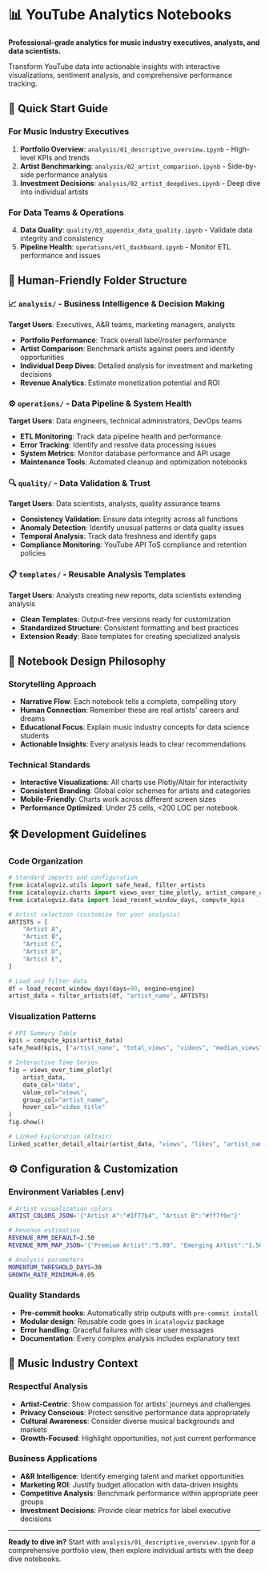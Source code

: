 # 📊 YouTube Analytics Notebooks

**Professional-grade analytics for music industry executives, analysts, and data scientists.**

Transform YouTube data into actionable insights with interactive visualizations, sentiment analysis, and comprehensive performance tracking.

## 🎯 Quick Start Guide

### For Music Industry Executives
1. **Portfolio Overview**: `analysis/01_descriptive_overview.ipynb` - High-level KPIs and trends
2. **Artist Benchmarking**: `analysis/02_artist_comparison.ipynb` - Side-by-side performance analysis
3. **Investment Decisions**: `analysis/02_artist_deepdives.ipynb` - Deep dive into individual artists

### For Data Teams & Operations
4. **Data Quality**: `quality/03_appendix_data_quality.ipynb` - Validate data integrity and consistency
5. **Pipeline Health**: `operations/etl_dashboard.ipynb` - Monitor ETL performance and issues

## 📁 Human-Friendly Folder Structure

### 📈 **`analysis/`** - Business Intelligence & Decision Making
**Target Users**: Executives, A&R teams, marketing managers, analysts
- **Portfolio Performance**: Track overall label/roster performance
- **Artist Comparison**: Benchmark artists against peers and identify opportunities
- **Individual Deep Dives**: Detailed analysis for investment and marketing decisions
- **Revenue Analytics**: Estimate monetization potential and ROI

### ⚙️ **`operations/`** - Data Pipeline & System Health
**Target Users**: Data engineers, technical administrators, DevOps teams
- **ETL Monitoring**: Track data pipeline health and performance
- **Error Tracking**: Identify and resolve data processing issues
- **System Metrics**: Monitor database performance and API usage
- **Maintenance Tools**: Automated cleanup and optimization notebooks

### 🔍 **`quality/`** - Data Validation & Trust
**Target Users**: Data scientists, analysts, quality assurance teams
- **Consistency Validation**: Ensure data integrity across all functions
- **Anomaly Detection**: Identify unusual patterns or data quality issues
- **Temporal Analysis**: Track data freshness and identify gaps
- **Compliance Monitoring**: YouTube API ToS compliance and retention policies

### 📋 **`templates/`** - Reusable Analysis Templates
**Target Users**: Analysts creating new reports, data scientists extending analysis
- **Clean Templates**: Output-free versions ready for customization
- **Standardized Structure**: Consistent formatting and best practices
- **Extension Ready**: Base templates for creating specialized analysis

## 🎨 Notebook Design Philosophy

### Storytelling Approach
- **Narrative Flow**: Each notebook tells a complete, compelling story
- **Human Connection**: Remember these are real artists' careers and dreams
- **Educational Focus**: Explain music industry concepts for data science students
- **Actionable Insights**: Every analysis leads to clear recommendations

### Technical Standards
- **Interactive Visualizations**: All charts use Plotly/Altair for interactivity
- **Consistent Branding**: Global color schemes for artists and categories
- **Mobile-Friendly**: Charts work across different screen sizes
- **Performance Optimized**: Under 25 cells, <200 LOC per notebook

## 🛠️ Development Guidelines

### Code Organization
```python
# Standard imports and configuration
from icatalogviz.utils import safe_head, filter_artists
from icatalogviz.charts import views_over_time_plotly, artist_compare_altair
from icatalogviz.data import load_recent_window_days, compute_kpis

# Artist selection (customize for your analysis)
ARTISTS = [
    "Artist A",
    "Artist B",
    "Artist C",
    "Artist D",
    "Artist E",
]

# Load and filter data
df = load_recent_window_days(days=90, engine=engine)
artist_data = filter_artists(df, "artist_name", ARTISTS)
```

### Visualization Patterns
```python
# KPI Summary Table
kpis = compute_kpis(artist_data)
safe_head(kpis, ["artist_name", "total_views", "videos", "median_views"])

# Interactive Time Series
fig = views_over_time_plotly(
    artist_data,
    date_col="date",
    value_col="views",
    group_col="artist_name",
    hover_col="video_title"
)
fig.show()

# Linked Exploration (Altair)
linked_scatter_detail_altair(artist_data, "views", "likes", "artist_name", "video_title")
```

## ⚙️ Configuration & Customization

### Environment Variables (.env)
```bash
# Artist visualization colors
ARTIST_COLORS_JSON='{"Artist A":"#1f77b4", "Artist B":"#ff7f0e"}'

# Revenue estimation
REVENUE_RPM_DEFAULT=2.50
REVENUE_RPM_MAP_JSON='{"Premium Artist":"5.00", "Emerging Artist":"1.50"}'

# Analysis parameters
MOMENTUM_THRESHOLD_DAYS=30
GROWTH_RATE_MINIMUM=0.05
```

### Quality Standards
- **Pre-commit hooks**: Automatically strip outputs with `pre-commit install`
- **Modular design**: Reusable code goes in `icatalogviz` package
- **Error handling**: Graceful failures with clear user messages
- **Documentation**: Every complex analysis includes explanatory text

## 🎵 Music Industry Context

### Respectful Analysis
- **Artist-Centric**: Show compassion for artists' journeys and challenges
- **Privacy Conscious**: Protect sensitive performance data appropriately
- **Cultural Awareness**: Consider diverse musical backgrounds and markets
- **Growth-Focused**: Highlight opportunities, not just current performance

### Business Applications
- **A&R Intelligence**: Identify emerging talent and market opportunities
- **Marketing ROI**: Justify budget allocation with data-driven insights
- **Competitive Analysis**: Benchmark performance within appropriate peer groups
- **Investment Decisions**: Provide clear metrics for label executive decisions

---

**Ready to dive in?** Start with `analysis/01_descriptive_overview.ipynb` for a comprehensive portfolio view, then explore individual artists with the deep dive notebooks.
